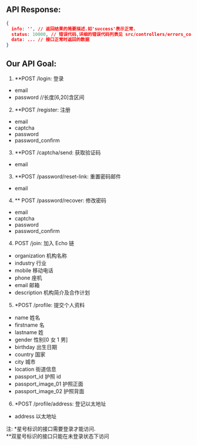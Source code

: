 ## API Response:
```json
{
  info: '', // 返回结果的简要描述.如'success'表示正常.
  status: 10000, // 错误代码,详细的错误代码列表见 src/controllers/errors_constant.js  当status!=10000时,表示有错误发生,参考info字段获取错误信息
  data: ... // 接口正常时返回的数据
}
```

## Our API Goal:

1.  \*\*POST /login: 登录
  * email
  * password //长度[6,20]含区间

2.  \*\*POST /register: 注册
  * email
  * captcha
  * password
  * password_confirm

3.  \*\*POST /captcha/send: 获取验证码
  * email

3.  \*\*POST /password/reset-link: 重置密码邮件
  * email
  
4. \*\* POST /password/recover: 修改密码
  * email
  * captcha
  * password
  * password_confirm

4.  POST /join: 加入 Echo 链
  * organization 机构名称
  * industry 行业
  * mobile 移动电话
  * phone 座机
  * email 邮箱
  * description 机构简介及合作计划

5.  \*POST /profile: 提交个人资料
  * name 姓名
  * firstname 名
  * lastname 姓
  * gender 性别[0 女 1 男]
  * birthday 出生日期
  * country 国家
  * city 城市
  * location 街道信息
  * passport_id 护照 id
  * passport_image_01 护照正面
  * passport_image_02 护照背面

6.  \*POST /profile/address: 登记以太地址
  * address 以太地址

注: \*星号标识的接口需要登录才能访问.  
\*\*双星号标识的接口只能在未登录状态下访问
